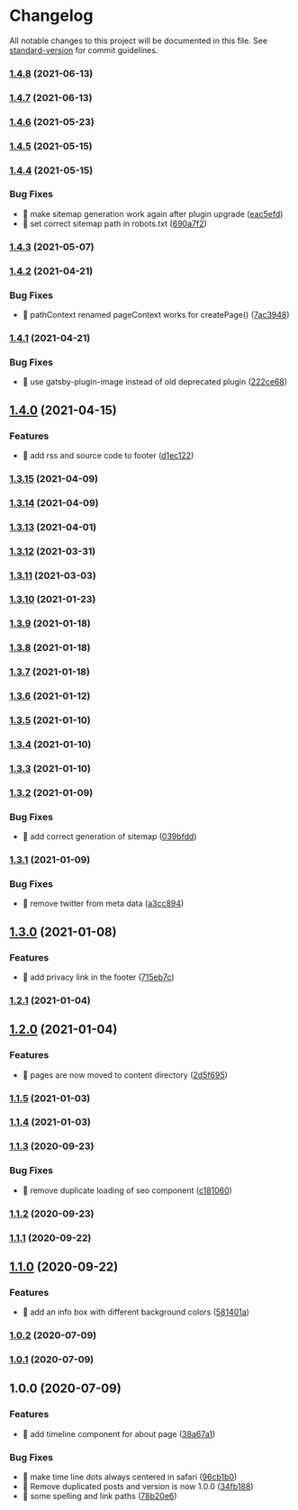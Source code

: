 # Changelog

All notable changes to this project will be documented in this file. See [standard-version](https://github.com/conventional-changelog/standard-version) for commit guidelines.

### [1.4.8](https://github.com/samuelsson/samuelsson-homepage/compare/v1.4.7...v1.4.8) (2021-06-13)

### [1.4.7](https://github.com/samuelsson/samuelsson-homepage/compare/v1.4.6...v1.4.7) (2021-06-13)

### [1.4.6](https://github.com/samuelsson/samuelsson-homepage/compare/v1.4.5...v1.4.6) (2021-05-23)

### [1.4.5](https://github.com/samuelsson/samuelsson-homepage/compare/v1.4.4...v1.4.5) (2021-05-15)

### [1.4.4](https://github.com/samuelsson/samuelsson-homepage/compare/v1.4.3...v1.4.4) (2021-05-15)


### Bug Fixes

* 🐛 make sitemap generation work again after plugin upgrade ([eac5efd](https://github.com/samuelsson/samuelsson-homepage/commit/eac5efd53b97ae4a810ad2e68fe467dd99a942fe))
* 🐛 set correct sitemap path in robots.txt ([690a7f2](https://github.com/samuelsson/samuelsson-homepage/commit/690a7f23602e8b410ff6fe5b7a04349e5e068f94))

### [1.4.3](https://github.com/samuelsson/samuelsson-homepage/compare/v1.4.2...v1.4.3) (2021-05-07)

### [1.4.2](https://github.com/samuelsson/samuelsson-homepage/compare/v1.4.1...v1.4.2) (2021-04-21)


### Bug Fixes

* 🐛 pathContext renamed pageContext works for createPage() ([7ac3948](https://github.com/samuelsson/samuelsson-homepage/commit/7ac39482a5329d557b383b411d6504212271bd9b))

### [1.4.1](https://github.com/samuelsson/samuelsson-homepage/compare/v1.4.0...v1.4.1) (2021-04-21)


### Bug Fixes

* 🐛 use gatsby-plugin-image instead of old deprecated plugin ([222ce68](https://github.com/samuelsson/samuelsson-homepage/commit/222ce6817230ba96de6c023d64c2d58c8a2e969b))

## [1.4.0](https://github.com/samuelsson/samuelsson-homepage/compare/v1.3.15...v1.4.0) (2021-04-15)


### Features

* 🎸 add rss and source code to footer ([d1ec122](https://github.com/samuelsson/samuelsson-homepage/commit/d1ec1228db0f34e5c7959a880e390c7d677b0c45))

### [1.3.15](https://github.com/samuelsson/samuelsson-homepage/compare/v1.3.14...v1.3.15) (2021-04-09)

### [1.3.14](https://github.com/samuelsson/samuelsson-homepage/compare/v1.3.13...v1.3.14) (2021-04-09)

### [1.3.13](https://github.com/samuelsson/samuelsson-homepage/compare/v1.3.12...v1.3.13) (2021-04-01)

### [1.3.12](https://github.com/samuelsson/samuelsson-homepage/compare/v1.3.11...v1.3.12) (2021-03-31)

### [1.3.11](https://github.com/samuelsson/samuelsson-homepage/compare/v1.3.10...v1.3.11) (2021-03-03)

### [1.3.10](https://github.com/samuelsson/samuelsson-homepage/compare/v1.3.9...v1.3.10) (2021-01-23)

### [1.3.9](https://github.com/samuelsson/samuelsson-homepage/compare/v1.3.8...v1.3.9) (2021-01-18)

### [1.3.8](https://github.com/samuelsson/samuelsson-homepage/compare/v1.3.7...v1.3.8) (2021-01-18)

### [1.3.7](https://github.com/samuelsson/samuelsson-homepage/compare/v1.3.6...v1.3.7) (2021-01-18)

### [1.3.6](https://github.com/samuelsson/samuelsson-homepage/compare/v1.3.5...v1.3.6) (2021-01-12)

### [1.3.5](https://github.com/samuelsson/samuelsson-homepage/compare/v1.3.4...v1.3.5) (2021-01-10)

### [1.3.4](https://github.com/samuelsson/samuelsson-homepage/compare/v1.3.3...v1.3.4) (2021-01-10)

### [1.3.3](https://github.com/samuelsson/samuelsson-homepage/compare/v1.3.2...v1.3.3) (2021-01-10)

### [1.3.2](https://github.com/samuelsson/samuelsson-homepage/compare/v1.3.1...v1.3.2) (2021-01-09)


### Bug Fixes

* 🐛 add correct generation of sitemap ([039bfdd](https://github.com/samuelsson/samuelsson-homepage/commit/039bfdd4cfe6d0fdcfc75c2939f1fb0707d07499))

### [1.3.1](https://github.com/samuelsson/samuelsson-homepage/compare/v1.3.0...v1.3.1) (2021-01-09)


### Bug Fixes

* 🐛 remove twitter from meta data ([a3cc894](https://github.com/samuelsson/samuelsson-homepage/commit/a3cc894b0d1408e6f443251e895eed944a6fa242))

## [1.3.0](https://github.com/samuelsson/samuelsson-homepage/compare/v1.2.1...v1.3.0) (2021-01-08)


### Features

* 🎸 add privacy link in the footer ([715eb7c](https://github.com/samuelsson/samuelsson-homepage/commit/715eb7cf77e3aa42758efbe4a6b11acf8d318962))

### [1.2.1](https://github.com/samuelsson/samuelsson-homepage/compare/v1.2.0...v1.2.1) (2021-01-04)

## [1.2.0](https://github.com/samuelsson/samuelsson-homepage/compare/v1.1.5...v1.2.0) (2021-01-04)


### Features

* 🎸 pages are now moved to content directory ([2d5f695](https://github.com/samuelsson/samuelsson-homepage/commit/2d5f69585450d9a55962a30b90fbef97878f07c3))

### [1.1.5](https://github.com/samuelsson/samuelsson-homepage/compare/v1.1.4...v1.1.5) (2021-01-03)

### [1.1.4](https://github.com/samuelsson/samuelsson-homepage/compare/v1.1.3...v1.1.4) (2021-01-03)

### [1.1.3](https://github.com/samuelsson/samuelsson-homepage/compare/v1.1.2...v1.1.3) (2020-09-23)


### Bug Fixes

* 🐛 remove duplicate loading of seo component ([c181060](https://github.com/samuelsson/samuelsson-homepage/commit/c181060497fc98607a473df03ec01af2eaa0f412))

### [1.1.2](https://github.com/samuelsson/samuelsson-homepage/compare/v1.1.1...v1.1.2) (2020-09-23)

### [1.1.1](https://github.com/samuelsson/samuelsson-homepage/compare/v1.1.0...v1.1.1) (2020-09-22)

## [1.1.0](https://github.com/samuelsson/samuelsson-homepage/compare/v1.0.2...v1.1.0) (2020-09-22)


### Features

* 🎸 add an info box with different background colors ([581401a](https://github.com/samuelsson/samuelsson-homepage/commit/581401a80ebd80cf89d00df18a94038a22f5e564))

### [1.0.2](https://github.com/samuelsson/samuelsson-homepage/compare/v1.0.1...v1.0.2) (2020-07-09)

### [1.0.1](https://github.com/samuelsson/samuelsson-homepage/compare/v1.0.0...v1.0.1) (2020-07-09)

## 1.0.0 (2020-07-09)


### Features

* 🎸 add timeline component for about page ([38a67a1](https://github.com/samuelsson/samuelsson-homepage/commit/38a67a15761ea6003ffc5b64e3349d5316dd5be1))


### Bug Fixes

* 🐛 make time line dots always centered in safari ([96cb1b0](https://github.com/samuelsson/samuelsson-homepage/commit/96cb1b0fb3dec20839601a14b8d383b7656a8443))
* 🐛 Remove duplicated posts and version is now 1.0.0 ([34fb188](https://github.com/samuelsson/samuelsson-homepage/commit/34fb188f20ffb82ce4a861702cee04597acd842c))
* 🐛 some spelling and link paths ([78b20e6](https://github.com/samuelsson/samuelsson-homepage/commit/78b20e62ac468ee6d56cc12010d08b289d50cf5e))
